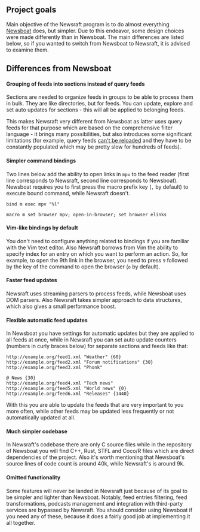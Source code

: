 ## Project goals

Main objective of the Newsraft program is to do almost everything
[Newsboat](https://newsboat.org) does, but simpler. Due to this endeavor, some
design choices were made differently than in Newsboat. The main differences are
listed below, so if you wanted to switch from Newsboat to Newsraft, it is
advised to examine them.

## Differences from Newsboat

#### Grouping of feeds into sections instead of query feeds

Sections are needed to organize feeds in groups to be able to process them in
bulk. They are like directories, but for feeds. You can update, explore and
set auto updates for sections - this will all be applied to belonging feeds.

This makes Newsraft very different from Newsboat as latter uses query feeds
for that purpose which are based on the comprehensive filter language - it
brings many possibilities, but also introduces some significant limitations
(for example, query feeds
[can't be reloaded](https://github.com/newsboat/newsboat/issues/978) and they
have to be constantly populated which may be pretty slow for hundreds of feeds).

#### Simpler command bindings

Two lines below add the ability to open links in `mpv` to the feed reader (first
line corresponds to Newsraft, second line corresponds to Newsboat). Newsboat
requires you to first press the macro prefix key (`,` by default) to execute
bound command, while Newsraft doesn't.

```
bind m exec mpv "%l"
```

```
macro m set browser mpv; open-in-browser; set browser elinks
```

#### Vim-like bindings by default

You don't need to configure anything related to bindings if you are familiar
with the Vim text editor. Also Newsraft borrows from Vim the ability to specify
index for an entry on which you want to perform an action. So, for example, to
open the 9th link in the browser, you need to press `9` followed by the key of
the command to open the browser (`o` by default).

#### Faster feed updates

Newsraft uses streaming parsers to process feeds, while Newsboat uses DOM
parsers. Also Newsraft takes simpler approach to data structures, which also
gives a small performance boost.

#### Flexible automatic feed updates

In Newsboat you have settings for automatic updates but they are applied to all
feeds at once, while in Newsraft you can set auto update counters (numbers in
curly braces below) for separate sections and feeds like that:

```
http://example.org/feed1.xml "Weather" {60}
http://example.org/feed2.xml "Forum notifications" {30}
http://example.org/feed3.xml "Phonk"

@ News {30}
http://example.org/feed4.xml "Tech news"
http://example.org/feed5.xml "World news" {0}
http://example.org/feed6.xml "Releases" {1440}
```

With this you are able to update the feeds that are very important to you more
often, while other feeds may be updated less frequently or not automatically
updated at all.

#### Much simpler codebase

In Newsraft's codebase there are only C source files while in the repository of
Newsboat you will find C++, Rust, STFL and Coco/R files which are direct
dependencies of the project. Also it's worth mentioning that Newsboat's source
lines of code count is around 40k, while Newsraft's is around 9k.

#### Omitted functionality

Some features will never be landed in Newsraft just because of its goal to be
simpler and lighter than Newsboat. Notably, feed entries filtering, feed
transformations, podcasts management and integration with third-party services
are bypassed by Newsraft. You should consider using Newsboat if you need any of
these, because it does a fairly good job at implementing it all together.
